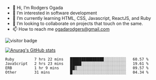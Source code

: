 - 👋 Hi, I’m Rodgers Ogada
- 👀 I’m interested in software development
- 🌱 I’m currently learning HTML, CSS, Javascript, ReactJS, and Ruby
- 💞️ I’m looking to collaborate on projects that touch on the same.
- 📫 How to reach me ogadarodgers@gmail.com

![visitor badge](https://visitor-badge.glitch.me/badge?page_id=ogada-otieno.visitor-badge)

[![Anurag's GitHub stats](https://github-readme-stats.vercel.app/api?username=ogada-otieno)](https://github.com/anuraghazra/github-readme-stats) 
<!--START_SECTION:waka-->

```text
Ruby         7 hrs 22 mins   ███████████████░░░░░░░░░░   60.57 %
JavaScript   2 hrs 23 mins   █████░░░░░░░░░░░░░░░░░░░░   19.61 %
ERB          1 hr 9 mins     ██▒░░░░░░░░░░░░░░░░░░░░░░   09.57 %
Other        31 mins         █░░░░░░░░░░░░░░░░░░░░░░░░   04.34 %
```

<!--END_SECTION:waka-->

<!---
ogada-otieno/ogada-otieno is a ✨ special ✨ repository because its `README.md` (this file) appears on your GitHub profile.
You can click the Preview link to take a look at your changes.
--->

